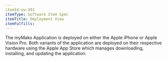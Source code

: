 ```yaml
---
itemId:sw-391
itemType: Software Item Spec
itemTitle: Deployment View
itemFulfills: 
---
```

The myMako Application is deployed on either the Apple iPhone or Apple Vision Pro. Both variants of the application are deployed on their respective hardware using the Apple App Store which manages downloading, installing, and updating the application.
 
 

 
 
 